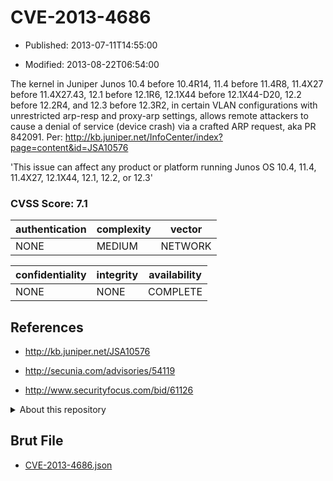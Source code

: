 # CVE-2013-4686

- Published: 2013-07-11T14:55:00

- Modified: 2013-08-22T06:54:00

The kernel in Juniper Junos 10.4 before 10.4R14, 11.4 before 11.4R8, 11.4X27 before 11.4X27.43, 12.1 before 12.1R6, 12.1X44 before 12.1X44-D20, 12.2 before 12.2R4, and 12.3 before 12.3R2, in certain VLAN configurations with unrestricted arp-resp and proxy-arp settings, allows remote attackers to cause a denial of service (device crash) via a crafted ARP request, aka PR 842091. Per: http://kb.juniper.net/InfoCenter/index?page=content&id=JSA10576

'This issue can affect any product or platform running Junos OS 10.4, 11.4, 11.4X27, 12.1X44, 12.1, 12.2, or 12.3'

### CVSS Score: **7.1**

| authentication | complexity | vector |
| --- | --- | --- |
| NONE | MEDIUM | NETWORK |

| confidentiality | integrity | availability |
| --- | --- | --- |
| NONE | NONE | COMPLETE |

## References

* http://kb.juniper.net/JSA10576

* http://secunia.com/advisories/54119

* http://www.securityfocus.com/bid/61126

<details>
<summary>About this repository</summary> 

  This repository is part of the project [Live Hack CVE](https://github.com/Live-Hack-CVE). Main website can be found [www.live-hack.org](https://www.live-hack.org) 
  
  Made by [Sn0wAlice](https://github.com/Sn0wAlice) for the people that care about security and need to have a feed of the latest CVEs. Hope you enjoy it, don't forget to star the repo and follow me on [Twitter](https://twitter.com/Sn0wAlice) and [Github](https://github.com/Sn0wAlice). And that is my [personnal website](https://www.alice-snow.me/)

  - [Home Page](https://github.com/Live-Hack-CVE)
  - [Framework](https://github.com/Live-Hack-CVE/cve-framework)
  - [CVE database](https://github.com/Live-Hack-CVE/full_database)
  - [Changelog](https://github.com/Live-Hack-CVE/Changelog)
</details>

## Brut File

* [CVE-2013-4686.json](https://raw.githubusercontent.com/Live-Hack-CVE/full_database/main/cves/2013/CVE-2013-4686.json)


